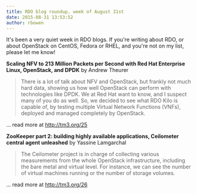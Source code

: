 ```yaml
---
title: RDO blog roundup, week of August 31st
date: 2015-08-31 13:53:52
author: rbowen
---
```


It's been a very quiet week in RDO blogs. If you're writing about RDO, or about OpenStack on CentOS, Fedora or RHEL, and you're not on my list, please let me know!

**Scaling NFV to 213 Million Packets per Second with Red Hat Enterprise Linux, OpenStack, and DPDK**
by Andrew Theurer

> There is a lot of talk about NFV and OpenStack, but frankly not much hard data, showing us how well OpenStack can perform with technologies like DPDK. We at Red Hat want to know, and I suspect many of you do as well. So, we decided to see what RDO Kilo is capable of, by testing multiple Virtual Network Functions (VNFs), deployed and managed completely by OpenStack.

... read more at http://tm3.org/25

**ZooKeeper part 2: building highly available applications, Ceilometer central agent unleashed** by Yassine Lamgarchal 

> The Ceilometer project is in charge of collecting various measurements from the whole OpenStack infrastructure, including the bare metal and virtual level. For instance, we can see the number of virtual machines running or the number of storage volumes.

... read more at http://tm3.org/26

